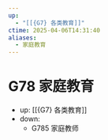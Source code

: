 ```yaml
---
up:
  - "[[{G7} 各类教育]]"
ctime: 2025-04-06T14:31:40
aliases:
  - 家庭教育
---
```


# G78 家庭教育

- up: [[{G7} 各类教育]]
- down:	
	- G785 家庭教师
	
